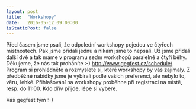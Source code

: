 ```yaml
---
layout: post
title:  "Workshopy"
date:   2016-05-12 09:00:00
isStaticPost: false
---
```


Před časem jsme psali, že odpolední workshopy pojedou ve čtyřech místnostech. Pak jsme přidali jednu a nikam jsme to nepsali. Už jsme přidali další dvě a tak máme v programu sedm workshopů paralelně a čtyři běhy. Děkujeme, že nás tak proháníte :-)
http://www.gegfest.cz/schedule/
Program si prohlédněte a rozmyslete si, které workshopy by vás zajímaly. Z předběžné nabídky jsme je vybírali podle vašich preferencí, ale nebylo to, věru, lehké. Přihlašování na workshopy proběhne při registraci na místě, resp. do 11:00. Kdo dřív přijde, lépe si vybere.

Váš gegfest tým :-)